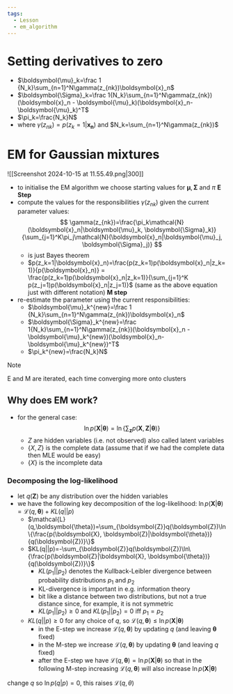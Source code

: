```yaml
---
tags:
  - Lesson
  - em_algorithm
---
```

# Setting derivatives to zero
- $\boldsymbol{\mu}_k=\frac 1 {N_k}\sum_{n=1}^N\gamma(z_{nk})\boldsymbol{x}_n$
- $\boldsymbol{\Sigma}_k=\frac 1{N_k}\sum_{n=1}^N\gamma(z_{nk})(\boldsymbol{x}_n - \boldsymbol{\mu}_k)(\boldsymbol{x}_n-\boldsymbol{\mu}_k)^T$
- $\pi_k=\frac{N_k}N$
- where $\gamma(z_{nk})=p(z_k=1|\boldsymbol{x_n})$ and $N_k=\sum_{n=1}^N\gamma(z_{nk})$ 
# EM for Gaussian mixtures
![[Screenshot 2024-10-15 at 11.55.49.png|300]]
- to initialise the EM algorithm we choose starting values for $\boldsymbol{\mu}, \boldsymbol{\Sigma}$ and $\pi$
**E Step**
- compute the values for the responsibilities $\gamma(z_{nk})$ given the current parameter values:
	$$
	\gamma(z_{nk})=\frac{\pi_k\mathcal{N}(\boldsymbol{x}_n|\boldsymbol{\mu}_k, \boldsymbol{\Sigma}_k)}{\sum_{j=1}^K\pi_j\mathcal{N}(\boldsymbol{x}_n|\boldsymbol{\mu}_j, \boldsymbol{\Sigma}_j)}
	$$
	- is just Bayes theorem
	- $p(z_k=1|\boldsymbol{x}_n)=\frac{p(z_k=1)p(\boldsymbol{x}_n|z_k=1)}{p(\boldsymbol{x}_n)} = \frac{p(z_k=1)p(\boldsymbol{x}_n|z_k=1)}{\sum_{j=1}^K p(z_j=1)p(\boldsymbol{x}_n|z_j=1)}$ (same as the above equation just with different notation)
**M step**
- re-estimate the parameter using the current responsibilities:
	- $\boldsymbol{\mu}_k^{new}=\frac 1 {N_k}\sum_{n=1}^N\gamma(z_{nk})\boldsymbol{x}_n$
	- $\boldsymbol{\Sigma}_k^{new}=\frac 1{N_k}\sum_{n=1}^N\gamma(z_{nk})(\boldsymbol{x}_n - \boldsymbol{\mu}_k^{new})(\boldsymbol{x}_n-\boldsymbol{\mu}_k^{new})^T$
	- $\pi_k^{new}=\frac{N_k}N$
>[!note]
E and M are iterated, each time converging more onto clusters

## Why does EM work?
- for the general case:
	$$
	\ln p(\boldsymbol{X}|\boldsymbol{\theta})=\ln\{\sum_{\boldsymbol{z}}p(\boldsymbol{X}, \boldsymbol{Z}|\boldsymbol{\theta})\}
	$$
	- $Z$ are hidden variables (i.e. not observed) also called latent variables
	- $\{X, Z\}$ is the complete data (assume that if we had the complete data then MLE would be easy)
	- $\{X\}$ is the incomplete data
### Decomposing the log-likelihood
- let $q(\boldsymbol{Z})$ be any distribution over the hidden variables
- we have the following key decomposition of the log-likelihood: $\ln p(\boldsymbol{X}|\boldsymbol{\theta})=\mathcal{L}(q, \boldsymbol{\theta})+KL(q||p)$ 
	- $\mathcal{L}(q,\boldsymbol{\theta})=\sum_{\boldsymbol{Z}}q(\boldsymbol{Z})\ln\{\frac{p(\boldsymbol{X}, \boldsymbol{Z}|\boldsymbol{\theta})}{q(\boldsymbol{Z})}\}$
	- $KL(q||p)=-\sum_{\boldsymbol{Z}}q(\boldsymbol{Z})\ln\{\frac{p(\boldsymbol{Z}|\boldsymbol{X}, \boldsymbol{\theta})}{q(\boldsymbol{Z})}\}$
		- $KL(p_1||p_2)$ denotes the Kullback-Leibler divergence between probability distributions $p_1$ and $p_2$ 
		- KL-divergence is important in e.g. information theory
		- bit like a distance between two distributions, but not a true distance since, for example, it is not symmetric
		- $KL(p_1||p_2)\geq 0$ and $KL(p_1||p_2)=0$ iff $p_1=p_2$
	- $KL(q||p)\geq 0$ for any choice of $q$, so $\mathcal{L}(q,\boldsymbol{\theta})\leq \ln p(\boldsymbol{X}|\boldsymbol{\theta})$ 
		- in the E-step we increase $\mathcal{L}(q,\boldsymbol{\theta})$ by updating $q$ (and leaving $\boldsymbol{\theta}$ fixed)
		- in the M-step we increase $\mathcal{L}(q,\boldsymbol{\theta})$ by updating $\boldsymbol{\theta}$ (and leaving $q$ fixed)
		- after the E-step we have $\mathcal{L}(q,\boldsymbol{\theta})=\ln p(\boldsymbol{X}|\boldsymbol{\theta})$ so that in the following M-step increasing $\mathcal{L}(q,\boldsymbol{\theta})$ will also increase $\ln p(\boldsymbol{X}|\boldsymbol{\theta})$ 




change $q$ so $\ln p(q|p)=0$, this raises $\mathcal{L}(q,\theta)$ 
